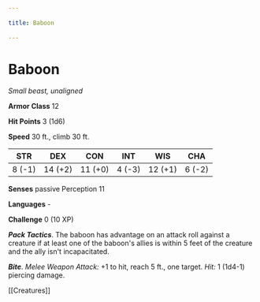 --- 
title: Baboon 
---
# Baboon

*Small beast, unaligned*

**Armor Class** 12

**Hit Points** 3 (1d6)

**Speed** 30 ft., climb 30 ft.

| STR    | DEX     | CON     | INT    | WIS     | CHA    |
|--------|---------|---------|--------|---------|--------|
| 8 (-1) | 14 (+2) | 11 (+0) | 4 (-3) | 12 (+1) | 6 (-2) |

**Senses** passive Perception 11

**Languages** -

**Challenge** 0 (10 XP)

***Pack Tactics***. The baboon has advantage on an attack roll against a creature if at least one of the baboon's allies is within 5 feet of the creature and the ally isn't incapacitated.


***Bite***. *Melee Weapon Attack:* +1 to hit, reach 5 ft., one target. *Hit:* 1 (1d4-1) piercing damage.


[[Creatures]]
